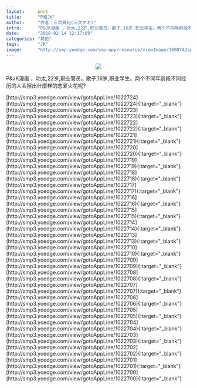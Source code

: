 ```yaml
---
layout:     post
title:      "P和JK"
author:     "作者：三次真纪(三次マキ)"
intro:      "P&JK漫画 ，功太,22岁,职业警员。歌子,16岁,职业学生。两个不同年龄段不同经历的人会擦出什麼样的恋爱火花呢?"
date:       "2018-02-14 12:17:09"
categories: "其他"
tags:       "JK"
image:      "http://smp.yoedge.com/smp-app/resource/viewImage/1000742appline.png"
---
```

<div style="text-align: center">
<p><img src="http://smp.yoedge.com/smp-app/resource/viewImage/1000742appline.png"/></p>
</div>
<p class="post-meta">
<span>P&JK漫画 ，功太,22岁,职业警员。歌子,16岁,职业学生。两个不同年龄段不同经历的人会擦出什麼样的恋爱火花呢?</span>
</p>
[http://smp3.yoedge.com/view/gotoAppLine/1022724](http://smp3.yoedge.com/view/gotoAppLine/1022724){:target="_blank"}
[http://smp3.yoedge.com/view/gotoAppLine/1022723](http://smp3.yoedge.com/view/gotoAppLine/1022723){:target="_blank"}
[http://smp3.yoedge.com/view/gotoAppLine/1022722](http://smp3.yoedge.com/view/gotoAppLine/1022722){:target="_blank"}
[http://smp3.yoedge.com/view/gotoAppLine/1022721](http://smp3.yoedge.com/view/gotoAppLine/1022721){:target="_blank"}
[http://smp3.yoedge.com/view/gotoAppLine/1022720](http://smp3.yoedge.com/view/gotoAppLine/1022720){:target="_blank"}
[http://smp3.yoedge.com/view/gotoAppLine/1022719](http://smp3.yoedge.com/view/gotoAppLine/1022719){:target="_blank"}
[http://smp3.yoedge.com/view/gotoAppLine/1022718](http://smp3.yoedge.com/view/gotoAppLine/1022718){:target="_blank"}
[http://smp3.yoedge.com/view/gotoAppLine/1022717](http://smp3.yoedge.com/view/gotoAppLine/1022717){:target="_blank"}
[http://smp3.yoedge.com/view/gotoAppLine/1022716](http://smp3.yoedge.com/view/gotoAppLine/1022716){:target="_blank"}
[http://smp3.yoedge.com/view/gotoAppLine/1022715](http://smp3.yoedge.com/view/gotoAppLine/1022715){:target="_blank"}
[http://smp3.yoedge.com/view/gotoAppLine/1022714](http://smp3.yoedge.com/view/gotoAppLine/1022714){:target="_blank"}
[http://smp3.yoedge.com/view/gotoAppLine/1022713](http://smp3.yoedge.com/view/gotoAppLine/1022713){:target="_blank"}
[http://smp3.yoedge.com/view/gotoAppLine/1022710](http://smp3.yoedge.com/view/gotoAppLine/1022710){:target="_blank"}
[http://smp3.yoedge.com/view/gotoAppLine/1022709](http://smp3.yoedge.com/view/gotoAppLine/1022709){:target="_blank"}
[http://smp3.yoedge.com/view/gotoAppLine/1022708](http://smp3.yoedge.com/view/gotoAppLine/1022708){:target="_blank"}
[http://smp3.yoedge.com/view/gotoAppLine/1022707](http://smp3.yoedge.com/view/gotoAppLine/1022707){:target="_blank"}
[http://smp3.yoedge.com/view/gotoAppLine/1022706](http://smp3.yoedge.com/view/gotoAppLine/1022706){:target="_blank"}
[http://smp3.yoedge.com/view/gotoAppLine/1022705](http://smp3.yoedge.com/view/gotoAppLine/1022705){:target="_blank"}
[http://smp3.yoedge.com/view/gotoAppLine/1022704](http://smp3.yoedge.com/view/gotoAppLine/1022704){:target="_blank"}
[http://smp3.yoedge.com/view/gotoAppLine/1022703](http://smp3.yoedge.com/view/gotoAppLine/1022703){:target="_blank"}
[http://smp3.yoedge.com/view/gotoAppLine/1022702](http://smp3.yoedge.com/view/gotoAppLine/1022702){:target="_blank"}
[http://smp3.yoedge.com/view/gotoAppLine/1022701](http://smp3.yoedge.com/view/gotoAppLine/1022701){:target="_blank"}
[http://smp3.yoedge.com/view/gotoAppLine/1022700](http://smp3.yoedge.com/view/gotoAppLine/1022700){:target="_blank"}


